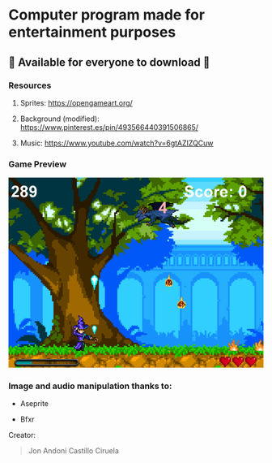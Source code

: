 

# Computer program made for __entertainment purposes__
## 🐉 Available for everyone to download 🐉

### Resources

1. Sprites: https://opengameart.org/ 

2. Background (modified): https://www.pinterest.es/pin/493566440391506865/ 

3. Music: https://www.youtube.com/watch?v=6gtAZIZQCuw

### Game Preview

![GitHub Logo](game.png)

### Image and audio manipulation thanks to:

* Aseprite

* Bfxr

Creator:

> Jon Andoni Castillo Ciruela





